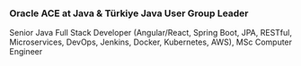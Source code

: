 ### Oracle ACE at Java & Türkiye Java User Group Leader
Senior Java Full Stack Developer (Angular/React, Spring Boot, JPA, RESTful, Microservices, DevOps, Jenkins, Docker, Kubernetes, AWS), MSc Computer Engineer
